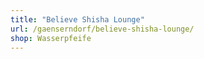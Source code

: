 ```yaml
---
title: "Believe Shisha Lounge"
url: /gaenserndorf/believe-shisha-lounge/
shop: Wasserpfeife
---
```

